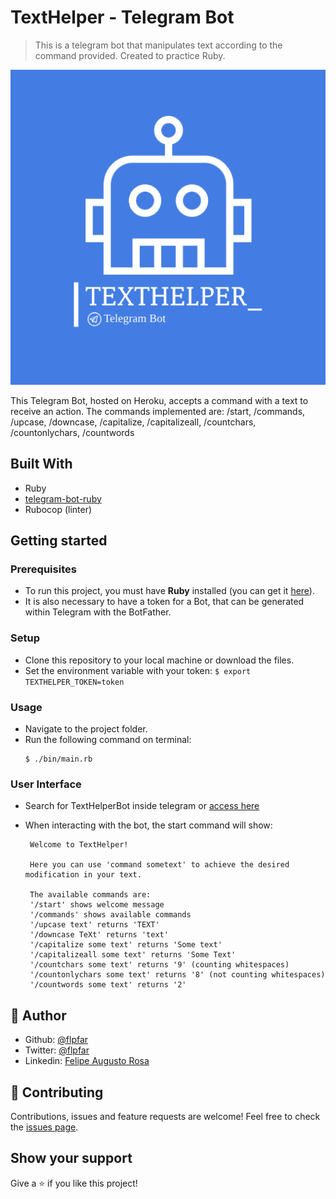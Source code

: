# TextHelper - Telegram Bot

> This is a telegram bot that manipulates text according to the command provided. Created to practice Ruby.

![Pic](/images/texthelperbot.png)

This Telegram Bot, hosted on Heroku, accepts a command with a text to receive an action. The commands implemented are: /start,
/commands, /upcase, /downcase, /capitalize, /capitalizeall, /countchars, /countonlychars, /countwords

## Built With

- Ruby
- [telegram-bot-ruby](https://github.com/atipugin/telegram-bot-ruby)
- Rubocop (linter)

## Getting started

### Prerequisites
- To run this project, you must have **Ruby** installed (you can get it [here](https://www.ruby-lang.org/pt/documentation/installation/)).
- It is also necessary to have a token for a Bot, that can be generated within Telegram with the BotFather.

### Setup
- Clone this repository to your local machine or download the files.
- Set the environment variable with your token:  `$ export TEXTHELPER_TOKEN=token`

### Usage
- Navigate to the project folder.
- Run the following command on terminal:
   ```
   $ ./bin/main.rb
   ```

### User Interface
- Search for TextHelperBot inside telegram or [access here](https://t.me/texthelperbot)
- When interacting with the bot, the start command will show:

   ```
    Welcome to TextHelper!

    Here you can use 'command sometext' to achieve the desired modification in your text.

    The available commands are: 
    '/start' shows welcome message
    '/commands' shows available commands
    '/upcase text' returns 'TEXT'
    '/downcase TeXt' returns 'text'
    '/capitalize some text' returns 'Some text'
    '/capitalizeall some text' returns 'Some Text'
    '/countchars some text' returns '9' (counting whitespaces)
    '/countonlychars some text' returns '8' (not counting whitespaces)
    '/countwords some text' returns '2'
   ``` 

## 👤 Author 

- Github: [@flpfar](https://github.com/flpfar)
- Twitter: [@flpfar](https://twitter.com/flpfar)
- Linkedin: [Felipe Augusto Rosa](https://www.linkedin.com/in/felipe-augusto-rosa-7b96a4b1)

## 🤝 Contributing

Contributions, issues and feature requests are welcome!
Feel free to check the [issues page](issues/).

## Show your support

Give a ⭐️ if you like this project!